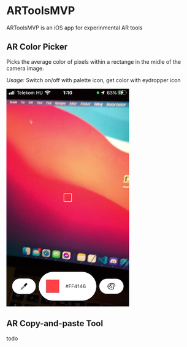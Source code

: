 # ARToolsMVP
ARToolsMVP is an iOS app for experinmental AR tools

## AR Color Picker
Picks the average color of pixels within a rectange in the midle of the camera image.

*Usage:* Switch on/off with palette icon, get color with eydropper icon

![](images/colorpicker.png)

## AR Copy-and-paste Tool
todo
